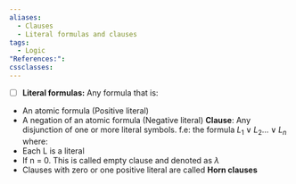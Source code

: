 ```yaml
---
aliases:
  - Clauses
  - Literal formulas and clauses
tags:
  - Logic
"References:": 
cssclasses:
---
```

- [ ] **Literal formulas:** Any formula that is: 
+ An atomic formula (Positive literal)
+ A negation of an atomic formula (Negative literal)
**Clause**: Any disjunction of one or more literal symbols. f.e: the formula $L_1 \lor L_2…\lor L_n$ 
	where: 
+ Each L is a literal
+ If n = 0. This is called empty clause and denoted as $\lambda$
+ Clauses with zero or one positive literal are called **Horn clauses**
